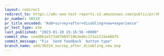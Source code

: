 ```yaml
---
layout: redirect
redirect_to: https://a8c-woo-test-reports.s3.amazonaws.com/public/pr/36518/e2e/index.html
pr_number: 36518
pr_title_encoded: "Add+survey+after+disabling+new+experience"
pr_test_type: e2e
last_published: "2023-01-20 15:16:56 +0000"
commit_sha: cead8b1e573a07b6971863e4bc171a1215e48bf5
commit_message: "Fix `Send feedback` button type"
branch_name: add/36324_survey_after_disabling_new_exp
---
```


